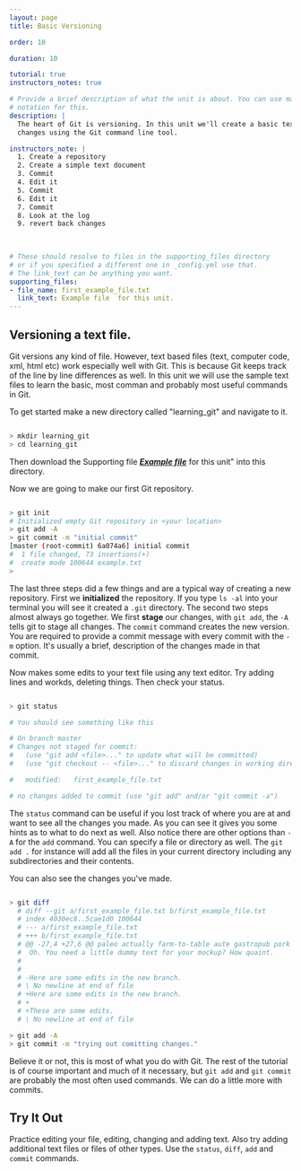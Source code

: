 ```yaml
---
layout: page 
title: Basic Versioning

order: 10 

duration: 10

tutorial: true
instructors_notes: true

# Provide a brief description of what the unit is about. You can use markdown
# notation for this.
description: |
  The heart of Git is versioning. In this unit we'll create a basic text document. Make some changes and track those
  changes using the Git command line tool.

instructors_note: |
  1. Create a repository
  2. Create a simple text document
  3. Commit 
  4. Edit it
  5. Commit
  6. Edit it
  7. Commit
  8. Look at the log
  9. revert back changes
  

  
# These should resolve to files in the supporting_files directory
# or if you specified a different one in _config.yml use that.
# The link_text can be anything you want.
supporting_files:
- file_name: first_example_file.txt
  link_text: Example file  for this unit.
---
```


## Versioning a text file.

Git versions any kind of file. However, text based files (text, computer code, xml, html etc) work especially well with Git.
This is because Git keeps track of the line by line differences as well. In this unit we will use the sample text files to 
learn the basic, most comman and probably most useful commands in Git.

To get started make a new directory called "learning_git" and navigate to it.

```bash

> mkdir learning_git
> cd learning_git

```
    
Then download the Supporting file [**_Example file_**](/supporting_files/first_example_file.txt) 
for this unit" into this directory.



Now we are going to make our first Git repository.

```bash

> git init
# Initialized empty Git repository in <your location>
> git add -A
> git commit -m "initial commit"
[master (root-commit) 6a074a6] initial commit
#  1 file changed, 73 insertions(+)
#  create mode 100644 example.txt
> 

```

The last three steps did a few things and are a typical way of creating a new repository. First we **initialized** the repository.
If you type `ls -al` into your terminal you will see it created a `.git` directory. The second two steps almost always go together. 
We first **stage** our changes, with `git add`, the `-A` tells git to stage all changes. The `commit` command creates the new version. You
are required to provide a commit message with every commit with the `-m` option. It's usually a brief, description of the changes made 
in that commit.




Now makes some edits to your text file using any text editor. Try adding lines and workds, deleting things. Then check your status.

```bash

> git status

# You should see something like this

# On branch master
# Changes not staged for commit:
#   (use "git add <file>..." to update what will be committed)
#   (use "git checkout -- <file>..." to discard changes in working directory)

# 	modified:   first_example_file.txt

# no changes added to commit (use "git add" and/or "git commit -a")

```

The `status` command can be useful if you lost track of where you are at and want to see all the changes you made. As you can see
it gives you some hints as to what to do next as well. Also notice there are other options than `-A` for the `add` command. You can
specify a file or directory as well. The `git add .` for instance will add all the files in your current directory including 
any subdirectories and their contents.

You can also see the changes you've made.

```bash

> git diff
  # diff --git a/first_example_file.txt b/first_example_file.txt
  # index 4030ec8..5cae1d0 100644
  # --- a/first_example_file.txt
  # +++ b/first_example_file.txt
  # @@ -27,4 +27,6 @@ paleo actually farm-to-table aute gastropub pork belly cred in minim yr.
  #  Oh. You need a little dummy text for your mockup? How quaint.
  #  
  #  
  # -Here are some edits in the new branch.
  # \ No newline at end of file
  # +Here are some edits in the new branch.
  # +
  # +These are some edits.
  # \ No newline at end of file

> git add -A
> git commit -m "trying out comitting changes."


```
    
Believe it or not, this is most of what you do with Git. The rest of the tutorial is of course important and much of it necessary, but `git add` and `git commit`  are
probably the most often used commands. We can do a little more with commits.

## Try It Out

Practice editing your file, editing, changing and adding text. Also try adding additional text files or files of other types. Use the `status`, `diff`, `add` and `commit`
commands.





    
    
    



